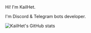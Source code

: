 Hi! I'm KailHet. 

I'm Discord & Telegram bots developer.

![KailHet's GitHub stats](https://github-readme-stats.vercel.app/api?username=kailhet&show_icons=true&theme=radical)
